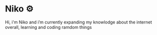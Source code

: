 # Niko ⚙️
 Hi, i'm Niko and i’m currently expanding my knowlodge about the internet overall, learning and coding ramdom things

